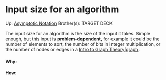 # Input size for an algorithm

Up: [Asymptotic Notation](asymptotic_notation)
Brother(s):
TARGET DECK

The input size for an algorithm is the size of the input it takes. Simple enough, but this input is **problem-dependent,** for example it could be the number of elements to sort, the number of bits in integer multiplication, or the number of nodes or edges in a [Intro to Graph Theory|graph](intro_to_graph_theory|graph).





































#### Why:
#### How:









